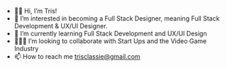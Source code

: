- 👋🏻 Hi, I’m Tris!
- 🔭 I’m interested in becoming a Full Stack Designer, meaning Full Stack Development & UX/UI Designer.
- 🌱 I’m currently learning Full Stack Development and UX/UI Design
- 👩🏻‍💻 I’m looking to collaborate with Start Ups and the Video Game Industry
- 📫 How to reach me trisclassie@gmail.com 

<!---
theclassie/theclassie is a ✨ special ✨ repository because its `README.md` (this file) appears on your GitHub profile.
You can click the Preview link to take a look at your changes.
--->
